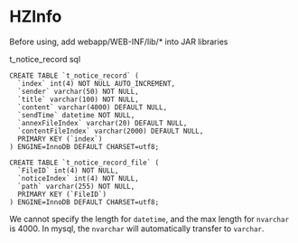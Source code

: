 # HZInfo

Before using, add webapp/WEB-INF/lib/* into JAR libraries

t_notice_record sql

```
CREATE TABLE `t_notice_record` (
  `index` int(4) NOT NULL AUTO_INCREMENT,
  `sender` varchar(50) NOT NULL,
  `title` varchar(100) NOT NULL,
  `content` varchar(4000) DEFAULT NULL,
  `sendTime` datetime NOT NULL,
  `annexFileIndex` varchar(20) DEFAULT NULL,
  `contentFileIndex` varchar(2000) DEFAULT NULL,
  PRIMARY KEY (`index`)
) ENGINE=InnoDB DEFAULT CHARSET=utf8;

CREATE TABLE `t_notice_record_file` (
  `FileID` int(4) NOT NULL,
  `noticeIndex` int(4) NOT NULL,
  `path` varchar(255) NOT NULL,
  PRIMARY KEY (`FileID`)
) ENGINE=InnoDB DEFAULT CHARSET=utf8;
```

We cannot specify the length for ```datetime```, and the max length for ```nvarchar``` is 4000.
In mysql, the ```nvarchar``` will automatically transfer to ```varchar```.
